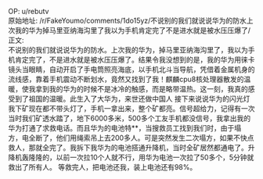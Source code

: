 
OP: u/rebutv  
原始地址: /r/FakeYoumo/comments/1do15yz/不说别的我们就说说华为的防水上次我的华为掉马里亚纳海沟里了我以为手机肯定完了不是进水就是被水压压爆了/  
正文:  
不说别的我们就说说华为的防水。上次我的华为，掉马里亚纳海沟里了，我以为手机肯定完了，不是进水就是被水压压爆了。结果令我没想到的是，我的华为用徕卡镜头当眼睛，自动开启了手电筒照亮海底，以手机北斗当导航，凭借着金属机身的流线感，靠着手机震动不断划水，竟然又找到了我！麒麟cpu8核处理器散发的温暖，使我拿到我的华为的时候不是冰冷的触感，而是略带温热。这一刻，我真的感受到了祖国的温暖。此生入了大华为，来世还做中国人 接下来说说华为的闪光灯  
我下矿现在都不带头灯了，手机一拿出来，整个矿都亮。信号超给力，记得有一次当时我们矿透水踏了，地下6000多米，500多个工友手机都没信号，我拿出我的华为打通了求救电话。而且华为的电池特\*\*，当搜救员工找到我们时，由于塌方，电全断了，他们用绳索吊上去200多人。可是突然发生二次塌方，如果不快点救人，那就全完了。我拆下我华为的电池搭通升降机，当时全矿居然都通电了。升降机轰隆隆的，以前一次拉10个人就不行，用华为电池一次拉了50多个，5分钟就救出了所有人。 等救完人，把电池还我，装上电池还有98%。

